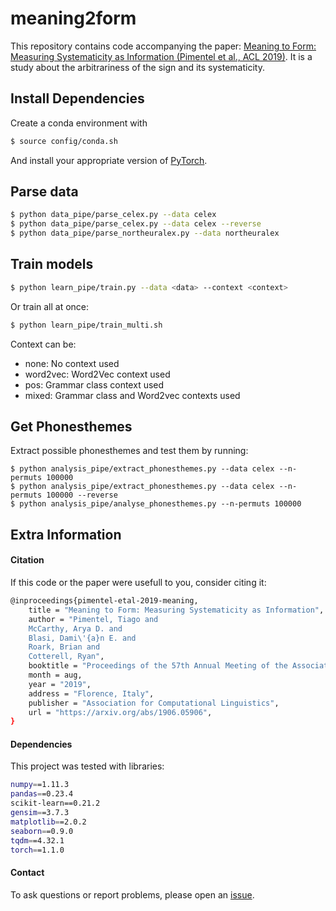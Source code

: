 # meaning2form

This repository contains code accompanying the paper: [Meaning to Form: Measuring Systematicity as Information (Pimentel et al., ACL 2019)](https://arxiv.org/abs/1906.05906).
It is a study about the arbitrariness of the sign and its systematicity.

## Install Dependencies

Create a conda environment with
```bash
$ source config/conda.sh
```
And install your appropriate version of [PyTorch](https://pytorch.org/get-started/locally/).

## Parse data

```bash
$ python data_pipe/parse_celex.py --data celex
$ python data_pipe/parse_celex.py --data celex --reverse
$ python data_pipe/parse_northeuralex.py --data northeuralex
```

## Train models

```bash
$ python learn_pipe/train.py --data <data> --context <context>
```

Or train all at once:

```bash
$ python learn_pipe/train_multi.sh
```

Context can be:
* none: No context used
* word2vec: Word2Vec context used
* pos: Grammar class context used
* mixed: Grammar class and Word2vec contexts used


## Get Phonesthemes

Extract possible phonesthemes and test them by running:
```
$ python analysis_pipe/extract_phonesthemes.py --data celex --n-permuts 100000
$ python analysis_pipe/extract_phonesthemes.py --data celex --n-permuts 100000 --reverse
$ python analysis_pipe/analyse_phonesthemes.py --n-permuts 100000
```

## Extra Information

#### Citation

If this code or the paper were usefull to you, consider citing it:


```bash
@inproceedings{pimentel-etal-2019-meaning,
    title = "Meaning to Form: Measuring Systematicity as Information",
    author = "Pimentel, Tiago and
    McCarthy, Arya D. and
    Blasi, Dami\'{a}n E. and
    Roark, Brian and
    Cotterell, Ryan",
    booktitle = "Proceedings of the 57th Annual Meeting of the Association for Computational Linguistics (Volume 1: Long Papers)",
    month = aug,
    year = "2019",
    address = "Florence, Italy",
    publisher = "Association for Computational Linguistics",
    url = "https://arxiv.org/abs/1906.05906",
}
```


#### Dependencies

This project was tested with libraries:
```bash
numpy==1.11.3
pandas==0.23.4
scikit-learn==0.21.2
gensim==3.7.3
matplotlib==2.0.2
seaborn==0.9.0
tqdm==4.32.1
torch==1.1.0
```

#### Contact

To ask questions or report problems, please open an [issue](https://github.com/tpimentelms/meaning2form/issues).

